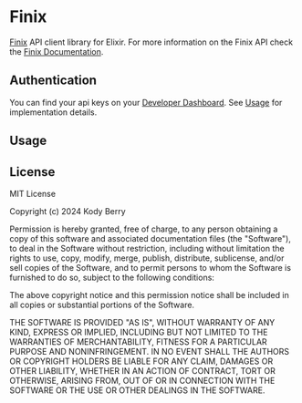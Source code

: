 # Finix

<!-- MDOC !-->

[Finix](https://finix.com/) API client library for Elixir. For more information on the Finix API check the [Finix Documentation](https://finix.com/docs/guides/getting-started/).

## Authentication

You can find your api keys on your [Developer Dashboard](https://finix.payments-dashboard.com/Dashboard/). See [Usage](#usage) for implementation details.

## Usage

## License

MIT License

Copyright (c) 2024 Kody Berry

Permission is hereby granted, free of charge, to any person obtaining a copy
of this software and associated documentation files (the "Software"), to deal
in the Software without restriction, including without limitation the rights
to use, copy, modify, merge, publish, distribute, sublicense, and/or sell
copies of the Software, and to permit persons to whom the Software is
furnished to do so, subject to the following conditions:

The above copyright notice and this permission notice shall be included in all
copies or substantial portions of the Software.

THE SOFTWARE IS PROVIDED "AS IS", WITHOUT WARRANTY OF ANY KIND, EXPRESS OR
IMPLIED, INCLUDING BUT NOT LIMITED TO THE WARRANTIES OF MERCHANTABILITY,
FITNESS FOR A PARTICULAR PURPOSE AND NONINFRINGEMENT. IN NO EVENT SHALL THE
AUTHORS OR COPYRIGHT HOLDERS BE LIABLE FOR ANY CLAIM, DAMAGES OR OTHER
LIABILITY, WHETHER IN AN ACTION OF CONTRACT, TORT OR OTHERWISE, ARISING FROM,
OUT OF OR IN CONNECTION WITH THE SOFTWARE OR THE USE OR OTHER DEALINGS IN THE
SOFTWARE.
